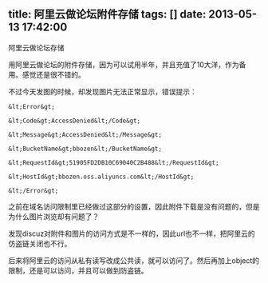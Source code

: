 title: 阿里云做论坛附件存储
tags: []
date: 2013-05-13 17:42:00
---

阿里云做论坛存储

用阿里云做论坛的附件存储，因为可以试用半年，并且充值了10大洋，作为备用。感觉还是很不错的。

不过今天发图的时候，却发现图片无法正常显示，错误提示：

    &lt;Error&gt;

    &lt;Code&gt;AccessDenied&lt;/Code&gt;

    &lt;Message&gt;AccessDenied&lt;/Message&gt;

    &lt;BucketName&gt;bbozen&lt;/BucketName&gt;

    &lt;RequestId&gt;51905FD2DB10C69040C2B488&lt;/RequestId&gt;

    &lt;HostId&gt;bbozen.oss.aliyuncs.com&lt;/HostId&gt;

    &lt;/Error&gt;

之前在域名访问限制里已经做过这部分的设置，因此附件下载是没有问题的，但是为什么图片浏览却有问题了？

发现discuz对附件和图片的访问方式是不一样的，因此url也不一样，把阿里云的仿盗链关闭也不行。

后来将阿里云的访问从私有读写改成公共读，就可以访问了。然后再加上object的限制，还是可以访问，并且可以做到防盗链。